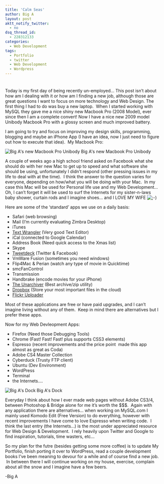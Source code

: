 ```yaml
---
title: 'Calm Seas'
author: Big A
layout: post
aktt_notify_twitter:
  - no
dsq_thread_id:
  - 228312133
categories:
  - Web Development
tags:
  - Portfolio
  - twitter
  - Web Development
  - Wordpress
---
```

# 

Today is my first day of being recently un-employed… This post isn’t about how am I dealing with it or how am I finding a new job, although those are great questions I want to focus on more technology and Web Design. The first thing I had to do was buy a new laptop.  When I started working with MySQL they gave me a nice shiny new Macbook Pro (2008 Model), ever since then I am a complete convert! Now I have a nice new 2009 model Unibody Macbook Pro with a glossy screen and much improved battery.

I am going to try and focus on improving my design skills, programming, blogging and maybe an iPhone App (I have an idea, now I just need to figure out how to execute that idea).  My Macbook Pro:

![][1]
Big A's new Macbook Pro Unibody

A couple of weeks ago a high school friend asked on Facebook what she should do with her new Mac to get up to speed and what software she should be using, unfortunately I didn’t respond (other pressing issues in my life to deal with at the time).  I think the answer to the question varies for everyone, depending on how/what you will be doing with your Mac.  In my case this Mac will be used for Personal life use and my Web Development… Oh, I can’t forget it will be used to surf the Internets for my sister-n-laws baby shower, curtain rods and I imagine shoes… and I LOVE MY WIFE ![;-)][2] 

 [1]: http://myelectronicsheep.com/wp-content/uploads/2010/02/Screen-shot-2010-02-08-at-9.16.04-AM-263x300.png "Big A's new Macbook Pro Unibody"
 [2]: http://www.aaronkwhite.com/wp-includes/images/smilies/icon_wink.gif

Here are some of the ‘standard’ apps we use on a daily basis:

*   Safari (web browsing)
*   Mail (I’m currently evaluating Zimbra Desktop)
*   iTunes
*   [Text Wrangler][3] (Very good Text Editor)
*   iCal (connected to Google Calendar)
*   Address Book (Need quick access to the Xmas list)
*   Skype
*   [Tweetdeck][4] (Twitter & Facebook)
*   VmWare Fusion (sometimes you need windows)
*   Flip4Mac & Perian (watch any type of movie in Quicktime)
*   smcFanControl
*   Transmission
*   Handbrake (encode movies for your iPhone)
*   [The Unarchiver][5] (Best archive/zip utility)
*   [Dropbox][6] (Store your most important files in the cloud)
*   [Flickr Uploader][7]

 [3]: http://www.barebones.com/products/TextWrangler/ "Text Wrangler"
 [4]: http://www.tweetdeck.com/ "Tweetdeck"
 [5]: http://wakaba.c3.cx/s/apps/unarchiver.html "The Unarchiver"
 [6]: https://www.dropbox.com/ "Dropbox"
 [7]: http://www.flickr.com/tools/uploadr/ "Flickr Uploader"

Most of these applications are free or have paid upgrades, and I can’t imagine living without any of them.  Keep in mind there are alternatives but I prefer these apps.

Now for my Web Devleopment Apps:

*   Firefox (Need those Debugging Tools)
*   Chrome (Fast! Fast! Fast! plus supports CSS3 elements)
*   Espresso (recent improvements and the price point  made this app almost as great as Coda)
*   Adobe CS4 Master Collection
*   Cyberduck (Trusty FTP client)
*   Ubuntu (Dev Environment)
*   WordPress
*   Terminal
*   the Internets….

![][8]
Big A's Dock

Everyday I think about how I ever made web pages without Adobe CS3/4, between Photoshop & Bridge alone for me it’s worth the $$$.  Again with any application there are alternatives… when working on MySQL.com I mainly used Komodo Edit (Free Version) to do everything, however with recent improvements I have come to love Espresso when writing code.  I think the last entry (the Internets…) is the most under appreciated resource for Web Design & Development.  I rely heavily upon Twitter and Google to find inspiration, tutorials, time wasters, etc…

 [8]: http://myelectronicsheep.com/wp-content/uploads/2010/02/Screen-shot-2010-02-08-at-9.36.57-AM-300x21.png "Big A's Dock"

So my plan for the futre (besides getting some more coffee) is to update My Portfolio, finish porting it over to WordPress, read a couple development books I’ve been meaning to devour for a while and of course find a new job.  In between there I will continue working on my house, exercise, complain about all the snow and I imagine have a few beers.

-Big A